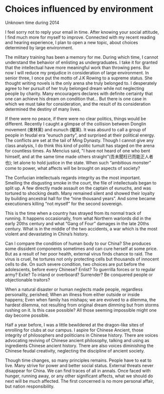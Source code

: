 # Choices influenced by environment
Unknown time during 2014

I feel sorry not to reply your email in time. After knowing your social attitude, I find much more for myself to improve. Connected with my recent reading and hearing experience, I plan to open a new topic, about choices determined by large environment.

The military training has been a memory for me. During which time, I cannot understand the behavior of enlisting as undergraduates. I take it for granted that the intellectual have more meaningful work than throwing pens. Bur now I will reduce my prejudice in consideration of large environment. In senior three, I once put the motto of J.K Rowing to a supreme status. She thought writing novels is the only arena she truly belonged to. I desperately agree to her pursuit of her truly belonged dream while not neglecting people by charity. Many encouragers declares with definite certainty that one can achieve his dream on condition that… But there is one case in which we must take for consideration, and the result of its consideration determined the destiny of many lives.

If there were no peace, if there were no clear politics, things would be different. Recently I caught a glimpse of the collision between Donglin movement (東林黨) and eunuch (閹黨). It was absurd to call a group of people in feudal era “eunuch party”, and surprised at their political energy. The conflicts are set at the tail of Ming Dynasty. Though I cannot give any class analysis, I do think this kind of politic tumult has staged on the arena for countless times. As Mencius said, "I have not heard of one who bent himself, and at the same time made others straight"(吾未聞枉已而能正人者也); let alone to hold justice in the state. When such “ambitious monster” come to power, what affects will be brought on aspects of society?

The Confucian intellectuals regards integrity as the most important. Smelling the disgusting smoke in the court, the file of intellectuals began to split up. A few directly made assault on the captain of eunuchs, and was tortured to shocking death. Many remained silent and showed their loyalty by building ancestral hall for the “nine thousand years”. And some became executioners killing
“not myself” for the second sovereign.

This is the time when a country has strayed from its normal track of running. It happens occasionally, from what Northern warlords did in the early 20ths century and what “Gang of Four” damages in the late 20ths century. What is in the middle of the two accidents, a war which is the most violent and devastating in China’s history.

Can I compare the condition of human body to our China? She produces some dissident components sometimes and can cure herself at some price. But as a result of her poor health, external virus finds chance to raid. The virus is cruel, he tortures not only protecting cells but thousands of innocent cells to die. On such severe condition, two choices are put before the adolescents, before every Chinese? Enlist? To guerrilla forces or to regular army? Exile? To inland or overboard? Surrender? Be conquered people or objectionable traitors? 

When a natural disaster or human neglects made people, regardless personality, perished; When an illness from either outside or inside happens; Even when family has mishaps; we are evolved to a dilemma, the hardest dilemma, not resulting from original dream dimming but from storms rushing on it. Is this case possible? All those seeming impossible might one day become possible.

Half a year before, I was a little bewildered at the dragon-like sites of enrolling for clubs at our campus. I aspire for Chinese Ancient, those integrity of philosophers and politicians in Chinese history. There are voices advocating reviving of Chinese ancient philosophy, talking and using as ingredients Chinese ancient history. There are also voices diminishing the Chinese feudal creativity, neglecting the discipline of ancient society.

Though time changes, so many principles remains. People have to eat to live. Many strive for power and better social status. External threats never disappear for China. We can find traces of all in annals. Once faced with hunger, running away, or any other significant affects, what we should do next will be much affected. The first concerned is no more personal affair, but nation responsibility.

